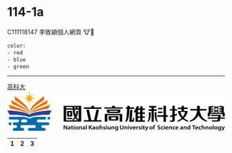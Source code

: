 # 114-1a
C111118147 李致穎個人網頁
🐮🍺

```
color:
- red
- blue
- green
```
---

[高科大](https://www.nkust.edu.tw)
![NKUST](nkust.png "NKUST")

| 1 | 2 | 3 |
| :--- | :---: | ---: |

